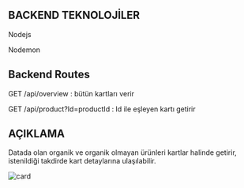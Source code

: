 ## BACKEND TEKNOLOJİLER
Nodejs

Nodemon

## Backend Routes
GET /api/overview : bütün kartları verir

GET /api/product?Id=productId : Id ile eşleyen kartı getirir

## AÇIKLAMA

Datada olan organik ve organik olmayan ürünleri kartlar halinde getirir, istenildiği takdirde kart detaylarına ulaşılabilir.


![card](https://github.com/user-attachments/assets/6ddf1393-fc4c-4f71-8d70-400c75432d1e)
